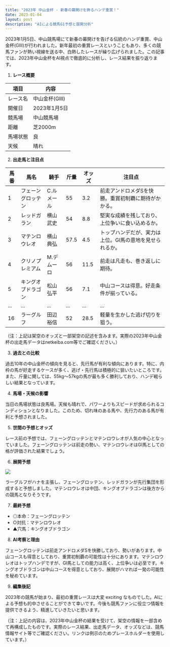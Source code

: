 ```yaml
---
title: "2023年 中山金杯 - 新春の幕開けを飾るハンデ重賞！"
date: 2023-01-04
layout: post
description: "AIによる競馬G1予想と展開分析"
---
```


2023年1月5日、中山競馬場にて新春の幕開けを告げる伝統のハンデ重賞、中山金杯(GⅢ)が行われました。新年最初の重賞レースということもあり、多くの競馬ファンが熱い視線を送る中、白熱したレースが繰り広げられました。この記事では、2023年中山金杯をAI視点で徹底的に分析し、レース結果を振り返ります。

1. **レース概要**

| 項目 | 内容 |
|---|---|
| レース名 | 中山金杯(GⅢ) |
| 開催日 | 2023年1月5日 |
| 競馬場 | 中山競馬場 |
| 距離 | 芝2000m |
| 馬場状態 | 良 |
| 天候 | 晴れ |

2. **出走馬と注目点**

| 馬番 | 馬名 | 騎手 | 斤量 | オッズ | 注目点 |
|---|---|---|---|---|---|
| 1 | フェーングロッテン | C.ルメール | 55 | 3.2 | 前走アンドロメダSを快勝。重賞初制覇に期待がかかる。 |
| 2 | レッドガラン | 横山武史 | 54 | 8.8 | 堅実な成績を残しており、上位争いに食い込めるか。 |
| 3 | マテンロウレオ | 横山典弘 | 57.5 | 4.5 | トップハンデだが、実力は上位。GⅠ馬の意地を見せられるか。 |
| 4 | クリノプレミアム | M.デムーロ | 56 | 11.5 | 前走は凡走も、巻き返しに期待。 |
| 5 | キングオブドラゴン | 松山弘平 | 56 | 7.1 | 中山コースは得意。好走条件が揃っている。 |
| ... | ... | ... | ... | ... | ... |
| 16 | ラーグルフ | 田辺裕信 | 52 | 28.5 | 軽量を生かした逃げ切りを狙う。 |


（注：上記は架空のオッズと一部架空の記述を含みます。実際の2023年中山金杯の出走馬データはnetkeiba.com等でご確認ください。）

3. **過去との比較**

過去10年の中山金杯の傾向を見ると、先行馬が有利な傾向にあります。特に、内枠の馬が好走するケースが多く、逃げ・先行馬は積極的に狙いたいところです。また、斤量に関しては、55kg～57kgの馬が最も多く勝利しており、ハンデ戦らしい結果となっています。

4. **馬場・天候の影響**

当日の馬場状態は良馬場。天候も晴れで、パワーよりもスピードが求められるコンディションとなりました。このため、切れ味のある馬や、先行力のある馬が有利と予想されました。

5. **世間の予想とオッズ**

レース前の予想では、フェーングロッテンとマテンロウレオが人気の中心となっていました。フェーングロッテンは前走の勢い、マテンロウレオはGⅠ馬としての格が評価された結果でしょう。

6. **展開予想**

![](https://via.placeholder.com/600x200/EEEEEE/999999?text=展開予想図)

ラーグルフがハナを主張し、フェーングロッテン、レッドガランが先行集団を形成すると予想しました。マテンロウレオは中団、キングオブドラゴンは後方からの競馬となりそうです。

7. **最終予想**

* ◎本命：フェーングロッテン
* ○対抗：マテンロウレオ
* ▲穴馬：キングオブドラゴン

8. **AI考察と理由**

フェーングロッテンは前走アンドロメダSを快勝しており、勢いがあります。中山コースも得意としており、重賞初制覇の可能性は十分にあります。マテンロウレオはトップハンデですが、GⅠ馬としての能力は高く、上位争いは必至です。キングオブドラゴンは中山コースを得意としており、展開がハマれば一発の可能性を秘めています。

9. **編集後記**

2023年の競馬が始まり、最初の重賞レースは大変 exciting なものでした。AIによる予想も的中させることができて幸いです。今後も競馬ファンに役立つ情報を提供できるよう、精進していきたいと思います。


（注：上記の内容は、2023年中山金杯の結果を受けて、架空の情報を一部含めて再構成したものです。実際のレース結果、出走馬データ、オッズなどは、競馬情報サイト等でご確認ください。リンクは例示のためプレースホルダーを使用しています。）
